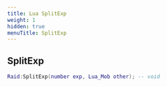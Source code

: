 ```yaml
---
title: Lua SplitExp
weight: 1
hidden: true
menuTitle: SplitExp
---
```

## SplitExp
```lua
Raid:SplitExp(number exp, Lua_Mob other); -- void
```